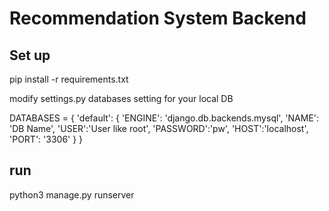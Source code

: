 # Recommendation System Backend

## Set up
pip install -r requirements.txt 

modify settings.py databases setting for your local DB

DATABASES = {
    'default': {
        'ENGINE': 'django.db.backends.mysql',
        'NAME': 'DB Name',
        'USER':'User like root',
        'PASSWORD':'pw',
        'HOST':'localhost',
        'PORT': '3306'
    }
}

## run
python3 manage.py runserver
